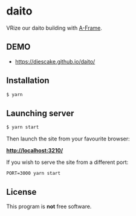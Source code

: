 # daito

VRize our daito building with [A-Frame](https://aframe.io).

## DEMO

* https://diescake.github.io/daito/

## Installation

```sh
$ yarn
```

## Launching server

```sh
$ yarn start
```

Then launch the site from your favourite browser:

[**http://localhost:3210/**](http://localhost:3210/)

If you wish to serve the site from a different port:

    PORT=3000 yarn start

## License

This program is **not** free software.
